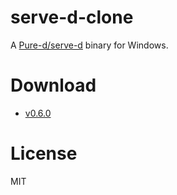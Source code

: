 # serve-d-clone
A [Pure-d/serve-d](https://github.com/Pure-D/serve-d) binary for Windows.

# Download
* [v0.6.0](https://github.com/ZHANITEST/serve-d-clone/releases/tag/v0.6.0)

# License
MIT
